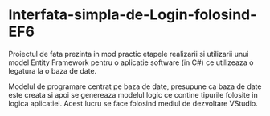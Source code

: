 # Interfata-simpla-de-Login-folosind-EF6

Proiectul de fata prezinta in mod practic etapele realizarii si utilizarii unui model Entity Framework pentru o aplicatie software (in C#) ce utilizeaza o legatura la o baza de date.

Modelul de programare centrat pe baza de date, presupune ca baza de date este creata si apoi se genereaza modelul logic ce contine tipurile folosite in logica aplicatiei.
Acest lucru se face folosind mediul de dezvoltare VStudio. 
